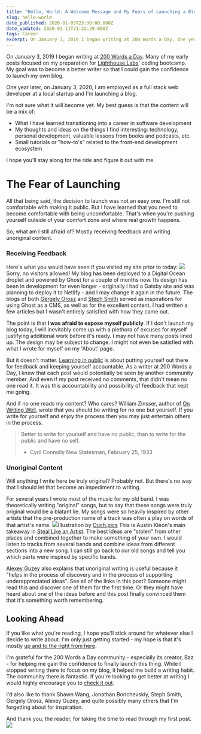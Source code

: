 ```yaml
---
title: "Hello, World: A Welcome Message and My Fears of Launching a Blog"
slug: hello-world
date_published: 2020-01-03T23:30:00.000Z
date_updated: 2020-01-11T21:22:29.000Z
tags: Career
excerpt: On January 3, 2019 I began writing at 200 Words a Day. One year later, I am employed as a full stack web developer and I'm launching a blog.
---
```


On January 3, 2019 I began writing at [200 Words a Day](https://200wordsaday.com/@davidneuman). Many of my early posts focused on my preparation for [Lighthouse Labs](https://www.lighthouselabs.ca/)' coding bootcamp. My goal was to become a better writer so that I could gain the confidence to launch my own blog.

One year later, on January 3, 2020, I am employed as a full stack web developer at a local startup and I'm launching a blog.

I'm not sure what it will become yet. My best guess is that the content will be a mix of: 

- What I have learned transitioning into a career in software development
- My thoughts and ideas on the things I find interesting: technology, personal development, valuable lessons from books and podcasts, etc.
- Small tutorials or "how-to's" related to the front-end development ecosystem

I hope you'll stay along for the ride and figure it out with me.

# The Fear of Launching

All that being said, the decision to launch was not an easy one. I'm still not comfortable with making it public. But I have learned that you need to become comfortable with being uncomfortable. That's when you're pushing yourself outside of your comfort zone and where real growth happens.

So, what am I still afraid of? Mostly receiving feedback and writing unoriginal content.

### Receiving Feedback

Here's what you would have seen if you visited my site prior to today:
![](/content/images/2020/01/image.png)Sorry, no visitors allowed!
My blog has been deployed to a Digital Ocean droplet and powered by Ghost for a couple of months now. Its design has been in development for even longer - originally I had a Gatsby site and was planning to deploy it to Netlify - and I may change it again in the future. The blogs of both [Gergely Orosz](https://blog.pragmaticengineer.com/) and [Steph Smith](https://blog.stephsmith.io/) served as inspirations for using Ghost as a CMS, as well as for the excellent content. I had written a few articles but I wasn't entirely satisfied with how they came out.

The point is that **I was afraid to expose myself publicly**. If I don't launch my blog today, I will inevitably come up with a plethora of excuses for myself justifying additional work before it's ready. I may not have many posts lined up. The design may be subject to change. I might not even be satisfied with what I wrote for myself on my 'About' page.

But it doesn't matter. [Learning in public](https://www.swyx.io/writing/learn-in-public) is about putting yourself out there for feedback and keeping yourself accountable. As a writer at 200 Words a Day, I knew that each post would potentially be seen by another community member. And even if my post received no comments, that didn't mean no one read it. It was this accountability and possibility of feedback that kept me going.

And if no one reads my content? Who cares? William Zinsser, author of [On Writing Well](https://www.amazon.ca/Writing-Well-Classic-Guide-Nonfiction/dp/0060891548), wrote that you should be writing for no one but yourself. If you write for yourself and enjoy the process then you may just entertain others in the process.

> Better to write for yourself and have no public, than to write for the public and have no self.
> 
> - Cyril Connolly
> New Statesman, February 25, 1933

### Unoriginal Content

Will anything I write here be truly original? Probably not. But there's no way that I should let that become an impediment to writing.

For several years I wrote most of the music for my old band. I was theoretically writing "original" songs, but to say that these songs were truly original would be a blatant lie. My songs were so heavily inspired by other artists that the pre-production name of a track was often a play on words of that artist's name.
![](/content/images/2020/01/pablo-friendship.png)Illustration by [Ouch.pics](https://icons8.com)
This is Austin Kleon's main takeaway in [Steal Like an Artist](https://www.amazon.ca/Steal-Like-Artist-Things-Creative/dp/0761169253). The best ideas are "stolen" from other places and combined together to make something of your own. I would listen to tracks from several bands and combine ideas from different sections into a new song. I can still go back to our old songs and tell you which parts were inspired by specific bands.

[Alexey Guzey](https://guzey.com/personal/why-have-a-blog/) also explains that unoriginal writing is useful because it "helps in the process of discovery and in the process of supporting underappreciated ideas". See all of the links in this post? Someone might read this and discover one of them for the first time. Or they might have heard about one of the ideas before and this post finally convinced them that it's something worth remembering.

## Looking Ahead

If you like what you're reading, I hope you'll stick around for whatever else I decide to write about. I'm only just getting started - my hope is that it's mostly [up and to the right from here](https://jborichevskiy.com/posts/up-and-to-where/).

I'm grateful for the 200 Words a Day community - especially its creator, Baz - for helping me gain the confidence to finally launch this thing. While I stopped writing there to focus on my blog, it helped me build a writing habit. The community there is fantastic. If you're looking to get better at writing I would highly encourage you to [check it out](https://200wordsaday.com/).

I'd also like to thank Shawn Wang, Jonathan Borichevskiy, Steph Smith, Gergely Orosz, Alexey Guzey, and quite possibly many others that I'm forgetting about for inspiration.

And thank you, the reader, for taking the time to read through my first post.
![](/content/images/2020/01/happy.png)
